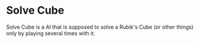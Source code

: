 # Solve Cube

Solve Cube is a AI that is supposed to solve a Rubik's Cube (or other things) only by playing several times with it.